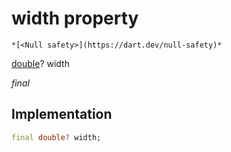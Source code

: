 


# width property




    *[<Null safety>](https://dart.dev/null-safety)*


[double](https://api.flutter.dev/flutter/dart-core/double-class.html)? width
  
_final_






## Implementation

```dart
final double? width;


```







